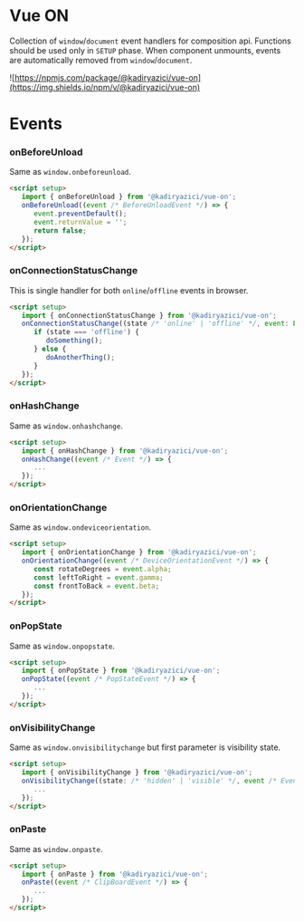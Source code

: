 # Vue ON

Collection of `window`/`document` event handlers for composition api. Functions should be used only in `SETUP` phase.
When component unmounts, events are automatically removed from `window`/`document`.

![https://npmjs.com/package/@kadiryazici/vue-on](https://img.shields.io/npm/v/@kadiryazici/vue-on)

# Events

### onBeforeUnload

Same as `window.onbeforeunload`.

```html
<script setup>
   import { onBeforeUnload } from '@kadiryazici/vue-on';
   onBeforeUnload((event /* BeforeUnloadEvent */) => {
      event.preventDefault();
      event.returnValue = '';
      return false;
   });
</script>
```

### onConnectionStatusChange

This is single handler for both `online`/`offline` events in browser.

```html
<script setup>
   import { onConnectionStatusChange } from '@kadiryazici/vue-on';
   onConnectionStatusChange((state /* 'online' | 'offline' */, event: Event) => {
      if (state === 'offline') {
         doSomething();
      } else {
         doAnotherThing();
      }
   });
</script>
```

### onHashChange

Same as `window.onhashchange`.

```html
<script setup>
   import { onHashChange } from '@kadiryazici/vue-on';
   onHashChange((event /* Event */) => {
      ...
   });
</script>
```

### onOrientationChange

Same as `window.ondeviceorientation`.

```html
<script setup>
   import { onOrientationChange } from '@kadiryazici/vue-on';
   onOrientationChange((event /* DeviceOrientationEvent */) => {
      const rotateDegrees = event.alpha;
      const leftToRight = event.gamma;
      const frontToBack = event.beta;
   });
</script>
```

### onPopState

Same as `window.onpopstate`.

```html
<script setup>
   import { onPopState } from '@kadiryazici/vue-on';
   onPopState((event /* PopStateEvent */) => {
      ...
   });
</script>
```

### onVisibilityChange

Same as `window.onvisibilitychange` but first parameter is visibility state.

```html
<script setup>
   import { onVisibilityChange } from '@kadiryazici/vue-on';
   onVisibilityChange((state: /* 'hidden' | 'visible' */, event /* Event */) => {
      ...
   });
</script>
```

### onPaste

Same as `window.onpaste`.

```html
<script setup>
   import { onPaste } from '@kadiryazici/vue-on';
   onPaste((event /* ClipBoardEvent */) => {
      ...
   });
</script>
```
